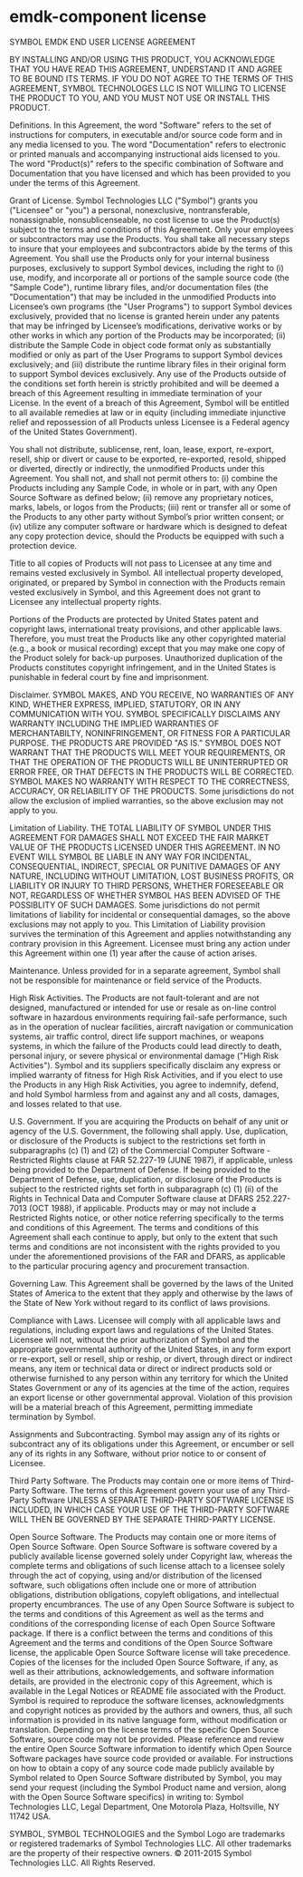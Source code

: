 # emdk-component license

SYMBOL EMDK END USER LICENSE AGREEMENT 

BY INSTALLING AND/OR USING THIS PRODUCT, YOU ACKNOWLEDGE THAT YOU HAVE READ THIS AGREEMENT, UNDERSTAND IT AND AGREE TO BE BOUND ITS TERMS.  IF YOU DO NOT AGREE TO THE TERMS OF THIS AGREEMENT, SYMBOL TECHNOLOGES LLC IS NOT WILLING TO LICENSE THE PRODUCT TO YOU, AND YOU MUST NOT USE OR INSTALL THIS PRODUCT.

Definitions. In this Agreement, the word "Software" refers to the set of instructions for computers, in executable and/or source code form and in any media licensed to you.  The word "Documentation" refers to electronic or printed manuals and accompanying instructional aids licensed to you.  The word "Product(s)" refers to the specific combination of Software and Documentation that you have licensed and which has been provided to you under the terms of this Agreement. 

Grant of License.  Symbol Technologies LLC ("Symbol") grants you ("Licensee" or "you") a personal, nonexclusive, nontransferable, nonassignable, nonsublicenseable, no cost license to use the Product(s) subject to the terms and conditions of this Agreement. Only your employees or subcontractors may use the Products. You shall take all necessary steps to insure that your employees and subcontractors abide by the terms of this Agreement. You shall use the Products only for your internal business purposes, exclusively to support Symbol devices, including the right to (i) use, modify, and incorporate all or portions of the sample source code (the "Sample Code"), runtime library files, and/or documentation files (the "Documentation") that may be included in the unmodified Products into Licensee’s own programs (the "User Programs") to support Symbol devices exclusively, provided that no license is granted herein under any patents that may be infringed by Licensee’s modifications, derivative works or by other works in which any portion of the Products may be incorporated; (ii) distribute the Sample Code in object code format only as substantially modified or only as part of the User Programs to support Symbol devices exclusively; and (iii) distribute the runtime library files in their original form to support Symbol devices exclusively. Any use of the Products outside of the conditions set forth herein is strictly prohibited and will be deemed a breach of this Agreement resulting in immediate termination of your License. In the event of a breach of this Agreement, Symbol will be entitled to all available remedies at law or in equity (including immediate injunctive relief and repossession of all Products unless Licensee is a Federal agency of the United States Government).

You shall not distribute, sublicense, rent, loan, lease, export, re-export, resell, ship or divert or cause to be exported, re-exported, resold, shipped or diverted, directly or indirectly, the unmodified Products under this Agreement. You shall not, and shall not permit others to: (i) combine the Products including any Sample Code, in whole or in part, with any Open Source Software as defined below; (ii) remove any proprietary notices, marks, labels, or logos from the Products; (iii) rent or transfer all or some of the Products to any other party without Symbol’s prior written consent; or (iv) utilize any computer software or hardware which is designed to defeat any copy protection device, should the Products be equipped with such a protection device. 

Title to all copies of Products will not pass to Licensee at any time and remains vested exclusively in Symbol. All intellectual property developed, originated, or prepared by Symbol in connection with the Products remain vested exclusively in Symbol, and this Agreement does not grant to Licensee any intellectual property rights.

Portions of the Products are protected by United States patent and copyright laws, international treaty provisions, and other applicable laws.  Therefore, you must treat the Products like any other copyrighted material (e.g., a book or musical recording) except that you may make one copy of the Product solely for back-up purposes. Unauthorized duplication of the Products constitutes copyright infringement, and in the United States is punishable in federal court by fine and imprisonment.  

Disclaimer.   SYMBOL MAKES, AND YOU RECEIVE, NO WARRANTIES OF ANY KIND, WHETHER EXPRESS, IMPLIED, STATUTORY, OR IN ANY COMMUNICATION WITH YOU.  SYMBOL SPECIFICALLY DISCLAIMS ANY WARRANTY INCLUDING THE IMPLIED WARRANTIES OF MERCHANTABILTY, NONINFRINGEMENT, OR FITNESS FOR A PARTICULAR PURPOSE.  THE PRODUCTS ARE PROVIDED "AS IS." SYMBOL DOES NOT WARRANT THAT THE PRODUCTS WILL MEET YOUR REQUIREMENTS, OR THAT THE OPERATION OF THE PRODUCTS WILL BE UNINTERRUPTED OR ERROR FREE, OR THAT DEFECTS IN THE PRODUCTS WILL BE CORRECTED.  SYMBOL MAKES NO WARRANTY WITH RESPECT TO THE CORRECTNESS, ACCURACY, OR RELIABILITY OF THE PRODUCTS. Some jurisdictions do not allow the exclusion of implied warranties, so the above exclusion may not apply to you. 

Limitation of Liability. THE TOTAL LIABILITY OF SYMBOL UNDER THIS AGREEMENT FOR DAMAGES SHALL NOT EXCEED THE FAIR MARKET VALUE OF THE PRODUCTS LICENSED UNDER THIS AGREEMENT.  IN NO EVENT WILL SYMBOL BE LIABLE IN ANY WAY FOR INCIDENTAL, CONSEQUENTIAL, INDIRECT, SPECIAL OR PUNITIVE DAMAGES OF ANY NATURE, INCLUDING WITHOUT LIMITATION, LOST BUSINESS PROFITS, OR LIABILITY OR INJURY TO THIRD PERSONS, WHETHER FORESEEABLE OR NOT, REGARDLESS OF WHETHER SYMBOL HAS BEEN ADVISED OF THE POSSIBLITY OF SUCH DAMAGES. Some jurisdictions do not permit limitations of liability for incidental or consequential damages, so the above exclusions may not apply to you.  This Limitation of Liability provision survives the termination of this Agreement and applies notwithstanding any contrary provision in this Agreement.  Licensee must bring any action under this Agreement within one (1) year after the cause of action arises.

Maintenance. Unless provided for in a separate agreement, Symbol shall not be responsible for maintenance or field service of the Products. 

High Risk Activities.  The Products are not fault-tolerant and are not designed, manufactured or intended for use or resale as on-line control software in hazardous environments requiring fail-safe performance, such as in the operation of nuclear facilities, aircraft navigation or communication systems, air traffic control, direct life support machines, or weapons systems, in which the failure of the Products could lead directly to death, personal injury, or severe physical or environmental damage ("High Risk Activities").  Symbol and its suppliers specifically disclaim any express or implied warranty of fitness for High Risk Activities, and if you elect to use the Products in any High Risk Activities, you agree to indemnify, defend, and hold Symbol harmless from and against any and all costs, damages, and losses related to that use.

U.S. Government.  If you are acquiring the Products on behalf of any unit or agency of the U.S. Government, the following shall apply.  Use, duplication, or disclosure of the Products is subject to the restrictions set forth in subparagraphs (c) (1) and (2) of the Commercial Computer Software - Restricted Rights clause at FAR 52.227-19 (JUNE 1987), if applicable, unless being provided to the Department of Defense.  If being provided to the Department of Defense, use, duplication, or disclosure of the Products is subject to the restricted rights set forth in subparagraph (c) (1) (ii) of the Rights in Technical Data and Computer Software clause at DFARS 252.227-7013 (OCT 1988), if applicable.  Products may or may not include a Restricted Rights notice, or other notice referring specifically to the terms and conditions of this Agreement.  The terms and conditions of this Agreement shall each continue to apply, but only to the extent that such terms and conditions are not inconsistent with the rights provided to you under the aforementioned provisions of the FAR and DFARS, as applicable to the particular procuring agency and procurement transaction.

Governing Law.  This Agreement shall be governed by the laws of the United States of America to the extent that they apply and otherwise by the laws of the State of New York without regard to its conflict of laws provisions.

Compliance with Laws.  Licensee will comply with all applicable laws and regulations, including export laws and regulations of the United States.  Licensee will not, without the prior authorization of Symbol and the appropriate governmental authority of the United States, in any form export or re-export, sell or resell, ship or reship, or divert, through direct or indirect means, any item or technical data or direct or indirect products sold or otherwise furnished to any person within any territory for which the United States Government or any of its agencies at the time of the action, requires an export license or other governmental approval.  Violation of this provision will be a material breach of this Agreement, permitting immediate termination by Symbol.

Assignments and Subcontracting.  Symbol may assign any of its rights or subcontract any of its obligations under this Agreement, or encumber or sell any of its rights in any Software, without prior notice to or consent of Licensee.

Third Party Software.  The Products may contain one or more items of Third-Party Software. The terms of this Agreement govern your use of any Third-Party Software UNLESS A SEPARATE THIRD-PARTY SOFTWARE LICENSE IS INCLUDED, IN WHICH CASE YOUR USE OF THE THIRD-PARTY SOFTWARE WILL THEN BE GOVERNED BY THE SEPARATE THIRD-PARTY LICENSE.

Open Source Software. The Products may contain one or more items of Open Source Software. Open Source Software is software covered by a publicly available license governed solely under Copyright law, whereas the complete terms and obligations of such license attach to a licensee solely through the act of copying, using and/or distribution of the licensed software, such obligations often include one or more of attribution obligations, distribution obligations, copyleft obligations, and intellectual property encumbrances. The use of any Open Source Software is subject to the terms and conditions of this Agreement as well as the terms and conditions of the corresponding license of each Open Source Software package.  If there is a conflict between the terms and conditions of this Agreement and the terms and conditions of the Open Source Software license, the applicable Open Source Software license will take precedence. Copies of the licenses for the included Open Source Software, if any, as well as their attributions, acknowledgements, and software information details, are provided in the electronic copy of this Agreement, which is available in the Legal Notices or README file associated with the Product. Symbol is required to reproduce the software licenses, acknowledgments and copyright notices as provided by the authors and owners, thus, all such information is provided in its native language form, without modification or translation. Depending on the license terms of the specific Open Source Software, source code may not be provided. Please reference and review the entire Open Source Software information to identify which Open Source Software packages have source code provided or available. For instructions on how to obtain a copy of any source code made publicly available by Symbol related to Open Source Software distributed by Symbol, you may send your request (including the Symbol Product name and version, along with the Open Source Software specifics) in writing to: Symbol Technologies LLC, Legal Department, One Motorola Plaza, Holtsville, NY 11742 USA.

SYMBOL, SYMBOL TECHNOLOGIES and the Symbol Logo are trademarks or registered trademarks of Symbol Technologies LLC.  All other trademarks are the property of their respective owners.  © 2011-2015 Symbol Technologies LLC. All Rights Reserved.


